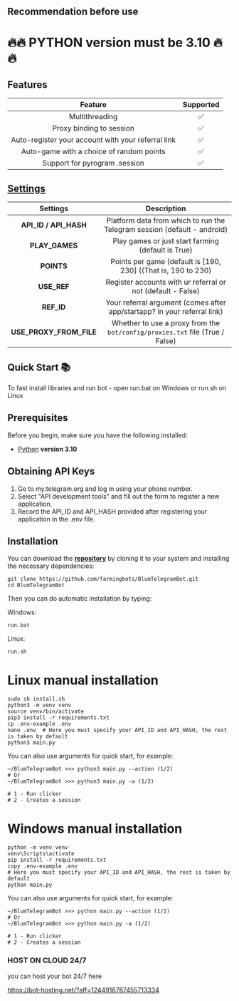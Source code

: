 ## Recommendation before use

# 🔥🔥 PYTHON version must be 3.10 🔥🔥


## Features  
|                      Feature                       | Supported |
|:--------------------------------------------------:|:---------:|
|                   Multithreading                   |     ✅     |
|              Proxy binding to session              |     ✅     |
| Auto-register your account with your referral link |     ✅     |
|      Auto-game with a choice of random points      |     ✅     |
|           Support for pyrogram .session            |     ✅     |


## [Settings](https://github.com/farmingbots/BlumTelegramBot/blob/main/.env-example/)
|        Settings         |                                 Description                                  |
|:-----------------------:|:----------------------------------------------------------------------------:|
|  **API_ID / API_HASH**  |   Platform data from which to run the Telegram session (default - android)   |
|     **PLAY_GAMES**      |              Play games or just start farming (default is True)              |
|       **POINTS**        |        Points per game (default is [190, 230] ((That is, 190 to 230)         |
|       **USE_REF**       |         Register accounts with ur referral or not (default - False)          |
|       **REF_ID**        |   Your referral argument (comes after app/startapp? in your referral link)   |
| **USE_PROXY_FROM_FILE** | Whether to use a proxy from the `bot/config/proxies.txt` file (True / False) |

## Quick Start 📚

To fast install libraries and run bot - open run.bat on Windows or run.sh on Linux

## Prerequisites
Before you begin, make sure you have the following installed:
- [Python](https://www.python.org/downloads/) **version 3.10**

## Obtaining API Keys
1. Go to my.telegram.org and log in using your phone number.
2. Select "API development tools" and fill out the form to register a new application.
3. Record the API_ID and API_HASH provided after registering your application in the .env file.

## Installation
You can download the [**repository**](https://github.com/farmingbots/BlumTelegramBot) by cloning it to your system and installing the necessary dependencies:
```shell
git clone https://github.com/farmingbots/BlumTelegramBot.git
cd BlumTelegramBot
```

Then you can do automatic installation by typing:

Windows:
```shell
run.bat
```

Linux:
```shell
run.sh
```

# Linux manual installation
```shell
sudo sh install.sh
python3 -m venv venv
source venv/bin/activate
pip3 install -r requirements.txt
cp .env-example .env
nano .env  # Here you must specify your API_ID and API_HASH, the rest is taken by default
python3 main.py
```

You can also use arguments for quick start, for example:
```shell
~/BlumTelegramBot >>> python3 main.py --action (1/2)
# Or
~/BlumTelegramBot >>> python3 main.py -a (1/2)

# 1 - Run clicker
# 2 - Creates a session
```

# Windows manual installation
```shell
python -m venv venv
venv\Scripts\activate
pip install -r requirements.txt
copy .env-example .env
# Here you must specify your API_ID and API_HASH, the rest is taken by default
python main.py
```

You can also use arguments for quick start, for example:
```shell
~/BlumTelegramBot >>> python main.py --action (1/2)
# Or
~/BlumTelegramBot >>> python main.py -a (1/2)

# 1 - Run clicker
# 2 - Creates a session
```




### HOST ON CLOUD 24/7 

you can host your bot 24/7 here

https://bot-hosting.net/?aff=1244918787455713334

